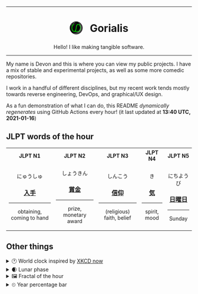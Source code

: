 ***

<h1 align="center">
<sub>
    <img src="readme/resources/avatar.png" height="36">
</sub>
&nbsp;
Gorialis
</h1>
<p align="center">
Hello! I like making tangible software.
</p>

***

My name is Devon and this is where you can view my public projects. I have a mix of stable and experimental projects, as well as some more comedic repositories.

I work in a handful of different disciplines, but my recent work tends mostly towards reverse engineering, DevOps, and graphical/UX design.

As a fun demonstration of what I can do, this README *dynamically regenerates* using GitHub Actions every hour! (it last updated at **13:40 UTC, 2021-01-16**)

<h2>JLPT words of the hour</h2>
<table>
    <tr>
        <th>JLPT N1</th>
        <th>JLPT N2</th>
        <th>JLPT N3</th>
        <th>JLPT N4</th>
        <th>JLPT N5</th>
    </tr>
    <tr>
        <td>
            <p align="center">にゅうしゅ</p>
            <h3 align="center"><b><a href="https://jisho.org/search/%E5%85%A5%E6%89%8B">入手</a></b></h3>
            <hr>
            <p align="center">obtaining,<wbr> coming to hand</p>
        </td>
        <td>
            <p align="center">しょうきん</p>
            <h3 align="center"><b><a href="https://jisho.org/search/%E8%B3%9E%E9%87%91">賞金</a></b></h3>
            <hr>
            <p align="center">prize,<wbr> monetary award</p>
        </td>
        <td>
            <p align="center">しんこう</p>
            <h3 align="center"><b><a href="https://jisho.org/search/%E4%BF%A1%E4%BB%B0">信仰</a></b></h3>
            <hr>
            <p align="center">(religious) faith,<wbr> belief</p>
        </td>
        <td>
            <p align="center">き</p>
            <h3 align="center"><b><a href="https://jisho.org/search/%E6%B0%97">気</a></b></h3>
            <hr>
            <p align="center">spirit,<wbr> mood</p>
        </td>
        <td>
            <p align="center">にちようび</p>
            <h3 align="center"><b><a href="https://jisho.org/search/%E6%97%A5%E6%9B%9C%E6%97%A5">日曜日</a></b></h3>
            <hr>
            <p align="center">Sunday</p>
        </td>
    </tr>
</table>

<h2>Other things</h2>
<details>
<summary>🕐  World clock inspired by <a href="https://xkcd.com/now">XKCD now</a></summary>

> <img src="generated/now.png" width="512">

</details>
<details>
<summary>🌒 Lunar phase</summary>

The moon is approximately 13.42% through its phase (Waxing Crescent).

</details>
<details>
<summary>&#x1f5bc; Fractal of the hour</summary>

> <img src="generated/fractal.png" width="512">

</details>
<details>
<summary>&#x23f2; Year percentage bar</summary>
<pre><code>2021 [▁▁▁▁▁▁▁▁▁▁▁▁▁▁▁▁▁▁▁▁] 4.27%</code></pre>
</details>
